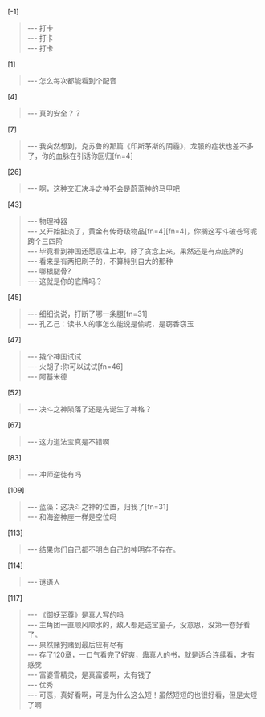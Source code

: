 
[-1] 
>--- 打卡<br>
>--- 打卡<br>
>--- 打卡<br>

[1] 
>--- 怎么每次都能看到个配音<br>

[4] 
>--- 真的安全？？<br>

[7] 
>--- 我突然想到，克苏鲁的那篇《印斯茅斯的阴霾》，龙服的症状也差不多了，你的血脉在引诱你回归[fn=4]<br>

[26] 
>--- 啊，这种交汇决斗之神不会是蔚蓝神的马甲吧<br>

[43] 
>--- 物理神器<br>
>--- 又开始扯淡了，黄金有传奇级物品[fn=4][fn=4]，你搁这写斗破苍穹呢跨个三四阶<br>
>--- 毕竟看到神国还愿意往上冲，除了贪念上来，果然还是有点底牌的<br>
>--- 看来是有两把刷子的，不算特别自大的那种<br>
>--- 哪根腿骨?<br>
>--- 这就是你的底牌吗？<br>

[45] 
>--- 细细说说，打断了哪一条腿[fn=31]<br>
>--- 孔乙己：读书人的事怎么能说是偷呢，是窃香窃玉<br>

[47] 
>--- 撬个神国试试<br>
>--- 火胡子:你可以试试[fn=46]<br>
>--- 阿基米德<br>

[52] 
>--- 决斗之神陨落了还是先诞生了神格？<br>

[67] 
>--- 这力道法宝真是不错啊<br>

[83] 
>--- 冲师逆徒有吗<br>

[109] 
>--- 蓝藻：这决斗之神的位置，归我了[fn=31]<br>
>--- 和海盗神座一样是空位吗<br>

[113] 
>--- 结果你们自己都不明白自己的神明存不存在。<br>

[114] 
>--- 谜语人<br>

[117] 
>--- 《御妖至尊》是真人写的吗<br>
>--- 主角团一直顺风顺水的，敌人都是送宝童子，没意思，没第一卷好看了。<br>
>--- 果然赌狗赌到最后应有尽有<br>
>--- 存了120章，一口气看完了好爽，蛊真人的书，就是适合连续看，才有感觉<br>
>--- 富婆雪精灵，是真富婆啊，太有钱了<br>
>--- 优秀<br>
>--- 可恶，真好看啊，可是为什么这么短！虽然短短的也很好看，但是太短了啊<br>

